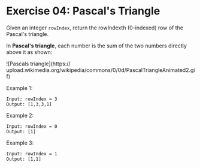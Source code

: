 # Exercise 04: Pascal's Triangle

Given an integer `rowIndex`, return the rowIndexth (0-indexed) row of the Pascal's triangle.

In **Pascal's triangle**, each number is the sum of the two numbers directly above it as shown:

![Pascals triangle](https://
upload.wikimedia.org/wikipedia/commons/0/0d/PascalTriangleAnimated2.gif)

Example 1:

    Input: rowIndex = 3
    Output: [1,3,3,1]

Example 2:

    Input: rowIndex = 0
    Output: [1]

Example 3:

    Input: rowIndex = 1
    Output: [1,1]
